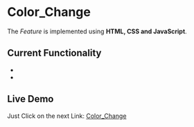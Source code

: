 # Color_Change



The *Feature* is implemented using **HTML, CSS and JavaScript**.

## Current Functionality

- 
- 

## Live Demo

Just Click on the next Link: [Color_Change](https://davjulian19.github.io/Color_Change/)
